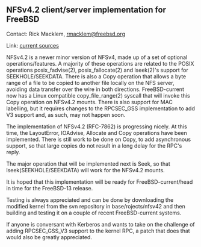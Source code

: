 ## NFSv4.2 client/server implementation for FreeBSD ##

Contact: Rick Macklem, <rmacklem@freebsd.org>  

Link: [current sources](https://svnweb.freebsd.org/base/projects/nfsv42)  

NFSv4.2 is a newer minor version of NFSv4, made up of a set of optional
operations/features.  A majority of these operations are related to
the POSIX operations posix_fadvise(2), posix_fallocate(2) and lseek(2)'s
support for SEEKHOLE/SEEKDATA.  There is also a Copy operation that allows
a byte range of a file to be copied to another file locally on the NFS
server, avoiding data transfer over the wire in both directions.
FreeBSD-current now has a Linux compatible copy_file_range(2) syscall
that will invoke this Copy operation on NFSv4.2 mounts.
There is also support for MAC labelling, but it requires changes to the
RPCSEC_GSS implementation to add V3 support and, as such, may not happen
soon.

The implementation of NFSv4.2 (RFC-7862) is progressing nicely.
At this time, the LayoutError, IOAdvise, Allocate and Copy operations
have been implemented.  There is still work to be done on Copy, to add
asynchronous support, so that large copies do not result in a long delay
for the RPC's reply.

The major operation that will be implemented next is Seek, so that
lseek(SEEKHOLE/SEEKDATA) will work for the NFSv4.2 mounts.

It is hoped that this implementation will be ready for FreeBSD-current/head
in time for the FreeBSD-13 release.

Testing is always appreciated and can be done by downloading the modified
kernel from the svn repository in base/rojects/nfsv42 and then building
and testing it on a couple of recent FreeBSD-current systems.

If anyone is conversant with Kerberos and wants to take on the challenge
of adding RPCSEC_GSS_V3 support to the kernel RPC, a patch that does
that would also be greatly appreciated.
